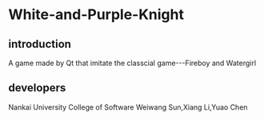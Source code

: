 # White-and-Purple-Knight
## introduction
A game made by Qt that imitate the classcial game---Fireboy and Watergirl
## developers
Nankai University College of Software Weiwang Sun,Xiang Li,Yuao Chen
